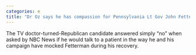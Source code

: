 ```yaml
---
categories: e
title: "Dr Oz says he has compassion for Pennsylvania Lt Gov John Fetterman after stroke"
---
```

The TV doctor-turned-Republican candidate answered simply “no” when asked by NBC News if he would talk to a patient in the way he and his campaign have mocked Fetterman during his recovery.
